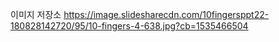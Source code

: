 이미지 저장소
https://image.slidesharecdn.com/10fingersppt22-180828142720/95/10-fingers-4-638.jpg?cb=1535466504
